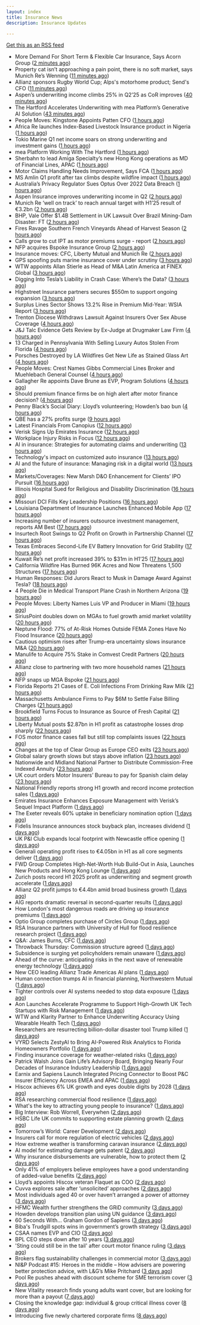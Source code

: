 ```yaml
---
layout: index
title: Insurance News
description: Insurance Updates

---
```


[Get this as an RSS feed](/insurance.rss)

<!-- news_marker starts -->
- More Demand For Short Term & Flexible Car Insurance, Says Acorn Group ([2 minutes ago](https://insurance-edge.net/2025/08/08/more-demand-for-short-term-flexible-car-insurance-says-acorn-group/))
- Property cat isn’t approaching a pain point, there is no soft market, says Munich Re’s Wenning ([11 minutes ago](https://www.reinsurancene.ws/property-cat-isnt-approaching-a-pain-point-there-is-no-soft-market-says-munich-res-wenning/))
- Allianz sponsors Rugby World Cup; Alps's motorhome product; Send's CFO ([11 minutes ago](https://www.postonline.co.uk/news/7958853/allianz-sponsors-rugby-world-cup-alpss-motorhome-product-sends-cfo))
- Aspen’s underwriting income climbs 25% in Q2’25 as CoR improves ([40 minutes ago](https://www.reinsurancene.ws/aspens-underwriting-income-climbs-25-in-q225-as-cor-improves/))
- The Hartford Accelerates Underwriting with mea Platform’s Generative AI Solution ([43 minutes ago](https://www.insurtechinsights.com/the-hartford-accelerates-underwriting-with-mea-platforms-generative-ai-solution/))
- People Moves: Kingstone Appoints Patten CFO ([1 hours ago](https://www.insurancejournal.com/news/east/2025/08/08/834629.htm))
- Africa Re launches Index-Based Livestock Insurance product in Nigeria ([1 hours ago](https://www.reinsurancene.ws/africa-re-launches-index-based-livestock-insurance-product-in-nigeria/))
- Tokio Marine Q1 net income soars on strong underwriting and investment gains ([1 hours ago](https://www.insurancebusinessmag.com/uk/news/breaking-news/tokio-marine-q1-net-income-soars-on-strong-underwriting-and-investment-gains-545506.aspx))
- mea Platform Working With The Hartford ([1 hours ago](https://insurance-edge.net/2025/08/08/mea-platform-working-with-the-hartford/))
- Sherbahn to lead Amiga Specialty’s new Hong Kong operations as MD of Financial Lines, APAC ([1 hours ago](https://www.reinsurancene.ws/sherbahn-to-lead-amiga-specialtys-new-hong-kong-operations-as-md-of-financial-lines-apac/))
- Motor Claims Handling Needs Improvement, Says FCA ([1 hours ago](https://insurance-edge.net/2025/08/08/motor-claims-handling-needs-improvement-says-fca/))
- MS Amlin Q1 profit after tax climbs despite wildfire impact ([1 hours ago](https://www.insurancebusinessmag.com/uk/news/breaking-news/ms-amlin-q1-profit-after-tax-climbs-despite-wildfire-impact-545503.aspx))
- Australia’s Privacy Regulator Sues Optus Over 2022 Data Breach ([1 hours ago](https://www.insurancejournal.com/news/international/2025/08/08/835002.htm))
- Aspen Insurance improves underwriting income in Q2 ([2 hours ago](https://www.insurancebusinessmag.com/uk/news/breaking-news/aspen-insurance-improves-underwriting-income-in-q2-545500.aspx))
- Munich Re ‘well on track’ to reach annual target with H1’25 result of €3.2bn ([2 hours ago](https://www.reinsurancene.ws/munich-re-well-on-track-to-reach-annual-target-with-h125-result-of-e3-2bn/))
- BHP, Vale Offer $1.4B Settlement in UK Lawsuit Over Brazil Mining-Dam Disaster: FT ([2 hours ago](https://www.insurancejournal.com/news/international/2025/08/08/834999.htm))
- Fires Ravage Southern French Vineyards Ahead of Harvest Season ([2 hours ago](https://www.insurancejournal.com/news/international/2025/08/08/834994.htm))
- Calls grow to cut IPT as motor premiums surge - report ([2 hours ago](https://www.insurancebusinessmag.com/uk/news/auto-motor/calls-grow-to-cut-ipt-as-motor-premiums-surge--report-545497.aspx))
- NFP acquires Bspoke Insurance Group ([2 hours ago](https://www.insurancebusinessmag.com/uk/news/breaking-news/nfp-acquires-bspoke-insurance-group-545496.aspx))
- Insurance moves: CFC, Liberty Mutual and Munich Re ([2 hours ago](https://www.insurancebusinessmag.com/uk/news/breaking-news/insurance-moves-cfc-liberty-mutual-and-munich-re-545495.aspx))
- GPS spoofing puts marine insurance cover under scrutiny ([3 hours ago](https://www.insurancebusinessmag.com/uk/news/marine/gps-spoofing-puts-marine-insurance-cover-under-scrutiny-545493.aspx))
- WTW appoints Allan Stierle as Head of M&A Latin America at FINEX Global ([3 hours ago](https://www.reinsurancene.ws/wtw-appoints-allan-stierle-as-head-of-ma-latin-america-at-finex-global/))
- Digging Into Tesla’s Liability in Crash Case: Where’s the Data? ([3 hours ago](https://www.insurancejournal.com/news/national/2025/08/08/834964.htm))
- Highstreet Insurance partners secures $550m to support ongoing expansion ([3 hours ago](https://www.reinsurancene.ws/highstreet-insurance-partners-secures-550m-to-support-ongoing-expansion/))
- Surplus Lines Sector Shows 13.2% Rise in Premium Mid-Year: WSIA Report ([3 hours ago](https://www.insurancejournal.com/news/national/2025/08/08/834974.htm))
- Trenton Diocese Withdraws Lawsuit Against Insurers Over Sex Abuse Coverage ([4 hours ago](https://www.insurancejournal.com/news/east/2025/08/08/834988.htm))
- J&J Talc Evidence Gets Review by Ex-Judge at Drugmaker Law Firm ([4 hours ago](https://www.insurancejournal.com/news/national/2025/08/08/834978.htm))
- 13 Charged in Pennsylvania With Selling Luxury Autos Stolen From Florida ([4 hours ago](https://www.insurancejournal.com/news/east/2025/08/08/834983.htm))
- Porsches Destroyed by LA Wildfires Get New Life as Stained Glass Art ([4 hours ago](https://www.insurancejournal.com/news/west/2025/08/08/834961.htm))
- People Moves: Crest Names Gibbs Commercial Lines Broker and Muehlebach General Counsel ([4 hours ago](https://www.insurancejournal.com/news/west/2025/08/08/834935.htm))
- Gallagher Re appoints Dave Brune as EVP, Program Solutions ([4 hours ago](https://www.reinsurancene.ws/gallagher-re-appoints-dave-brune-as-evp-program-solutions/))
- Should premium finance firms be on high alert after motor finance decision? ([4 hours ago](https://www.postonline.co.uk/regulation/7958311/should-premium-finance-firms-be-on-high-alert-after-motor-finance-decision))
- Penny Black’s Social Diary: Lloyd’s volunteering; Howden’s bao bun ([4 hours ago](https://www.postonline.co.uk/people/7958082/penny-black%E2%80%99s-social-diary-lloyd%E2%80%99s-volunteering-howden%E2%80%99s-bao-bun))
- QBE has a 27% profits surge ([9 hours ago](https://www.insurancebusinessmag.com/uk/news/breaking-news/qbe-has-a-27-profits-surge-545459.aspx))
- Latest Financials From Canopius ([12 hours ago](https://insurance-edge.net/2025/08/07/latest-financials-from-canopius/))
- Verisk Signs Up Emirates Insurance ([12 hours ago](https://insurance-edge.net/2025/08/07/verisk-signs-up-emirates-insurance/))
- Workplace Injury Risks in Focus ([12 hours ago](https://insurance-edge.net/2025/08/07/workplace-injury-risks-in-focus/))
- AI in insurance: Strategies for automating claims and underwriting ([13 hours ago](https://www.dig-in.com/opinion/strategies-for-automating-claims-and-underwriting-with-ai))
- Technology's impact on customized auto insurance ([13 hours ago](https://www.dig-in.com/opinion/how-telematics-will-customize-auto-insurance))
- AI and the future of insurance: Managing risk in a digital world ([13 hours ago](https://www.dig-in.com/opinion/using-ai-to-manage-risk-in-a-digital-world))
- Markets/Coverages: New Marsh D&O Enhancement for Clients’ IPO Pursuit ([16 hours ago](https://www.insurancejournal.com/news/national/2025/08/07/834953.htm))
- Illinois Hospital Sued for Religious and Disability Discrimination ([16 hours ago](https://www.insurancejournal.com/news/midwest/2025/08/07/834948.htm))
- Missouri DCI Fills Key Leadership Positions ([16 hours ago](https://www.insurancejournal.com/news/midwest/2025/08/07/834944.htm))
- Louisiana Department of Insurance Launches Enhanced Mobile App ([17 hours ago](https://www.insurancejournal.com/news/southcentral/2025/08/07/834941.htm))
- Increasing number of insurers outsource investment management, reports AM Best ([17 hours ago](https://www.reinsurancene.ws/increasing-number-of-insurers-outsource-investment-management-reports-am-best/))
- Insurtech Root Swings to Q2 Profit on Growth in Partnership Channel ([17 hours ago](https://www.insurancejournal.com/news/national/2025/08/07/834923.htm))
- Texas Embraces Second-Life EV Battery Innovation for Grid Stability ([17 hours ago](https://www.insurancejournal.com/news/southcentral/2025/08/07/834928.htm))
- Kuwait Re’s net profit increased 39% to $31m in H1’25 ([17 hours ago](https://www.reinsurancene.ws/kuwait-res-net-profit-increased-39-to-31m-in-h125/))
- California Wildfire Has Burned 96K Acres and Now Threatens 1,500 Structures ([17 hours ago](https://www.insurancejournal.com/news/west/2025/08/07/834924.htm))
- Human Responses: Did Jurors React to Musk in Damage Award Against Tesla? ([18 hours ago](https://www.insurancejournal.com/news/national/2025/08/07/834918.htm))
- 4 People Die in Medical Transport Plane Crash in Northern Arizona ([19 hours ago](https://www.insurancejournal.com/news/west/2025/08/07/834914.htm))
- People Moves: Liberty Names Luis VP and Producer in Miami ([19 hours ago](https://www.insurancejournal.com/news/southeast/2025/08/07/834911.htm))
- SiriusPoint doubles down on MGAs to fuel growth amid market volatility ([20 hours ago](https://www.insurancebusinessmag.com/uk/news/breaking-news/siriuspoint-doubles-down-on-mgas-to-fuel-growth-amid-market-volatility-545405.aspx))
- Neptune Flood: 77% of At-Risk Homes Outside FEMA Zones Have No Flood Insurance ([20 hours ago](https://www.insurancejournal.com/news/national/2025/08/07/834908.htm))
- Cautious optimism rises after Trump-era uncertainty slows insurance M&A ([20 hours ago](https://www.insurancebusinessmag.com/uk/news/breaking-news/cautious-optimism-rises-after-trumpera-uncertainty-slows-insurance-manda-545403.aspx))
- Manulife to Acquire 75% Stake in Comvest Credit Partners ([20 hours ago](https://www.insurtechinsights.com/manulife-to-acquire-75-stake-in-comvest-credit-partners/))
- Allianz close to partnering with two more household names ([21 hours ago](https://www.postonline.co.uk/news/7958857/allianz-close-to-partnering-with-two-more-household-names))
- NFP snaps up MGA Bspoke ([21 hours ago](https://www.postonline.co.uk/news/7958856/nfp-snaps-up-mga-bspoke))
- Florida Reports 21 Cases of E. Coli Infections From Drinking Raw Milk ([21 hours ago](https://www.insurancejournal.com/news/southeast/2025/08/07/834894.htm))
- Massachusetts Ambulance Firms to Pay $6M to Settle False Billing Charges ([21 hours ago](https://www.insurancejournal.com/news/east/2025/08/07/834889.htm))
- Brookfield Turns Focus to Insurance as Source of Fresh Capital ([21 hours ago](https://www.insurancejournal.com/news/international/2025/08/07/834887.htm))
- Liberty Mutual posts $2.87bn in H1 profit as catastrophe losses drop sharply ([22 hours ago](https://www.insurancebusinessmag.com/uk/news/breaking-news/liberty-mutual-posts-2-87bn-in-h1-profit-as-catastrophe-losses-drop-sharply-545370.aspx))
- FOS motor finance cases fall but still top complaints issues ([22 hours ago](https://www.postonline.co.uk/personal/7958855/fos-motor-finance-cases-fall-but-still-top-complaints-issues))
- Changes at the top of Clear Group as Europe CEO exits ([23 hours ago](https://www.postonline.co.uk/news/7958854/changes-at-the-top-of-clear-group-as-europe-ceo-exits))
- Global salary growth slows but stays above inflation ([23 hours ago](https://www.insurancebusinessmag.com/uk/news/breaking-news/global-salary-growth-slows-but-stays-above-inflation-545395.aspx))
- Nationwide and Midland National Partner to Distribute Commission-Free Indexed Annuity ([23 hours ago](https://www.insurtechinsights.com/nationwide-and-midland-national-partner-to-distribute-commission-free-indexed-annuity/))
- UK court orders Motor Insurers’ Bureau to pay for Spanish claim delay ([23 hours ago](https://www.insurancebusinessmag.com/uk/news/claims/uk-court-orders-motor-insurers-bureau-to-pay-for-spanish-claim-delay-545354.aspx))
- National Friendly reports strong H1 growth and record income protection sales ([1 days ago](https://ifamagazine.com/national-friendly-reports-strong-h1-growth-and-record-income-protection-sales/))
- Emirates Insurance Enhances Exposure Management with Verisk’s Sequel Impact Platform ([1 days ago](https://www.insurtechinsights.com/emirates-insurance-enhances-exposure-management-with-verisks-sequel-impact-platform/))
- The Exeter reveals 60% uptake in beneficiary nomination option ([1 days ago](https://ifamagazine.com/the-exeter-reveals-60-uptake-in-beneficiary-nomination-option/))
- Fidelis Insurance announces stock buyback plan, increases dividend ([1 days ago](https://www.insurancebusinessmag.com/uk/news/breaking-news/fidelis-insurance-announces-stock-buyback-plan-increases-dividend-545349.aspx))
- UK P&I Club expands local footprint with Newcastle office opening ([1 days ago](https://www.insurancebusinessmag.com/uk/news/marine/uk-pandi-club-expands-local-footprint-with-newcastle-office-opening-545347.aspx))
- Generali operating profit rises to €4.05bn in H1 as all core segments deliver ([1 days ago](https://www.insurancebusinessmag.com/uk/news/breaking-news/generali-operating-profit-rises-to-4-05bn-in-h1-as-all-core-segments-deliver-545343.aspx))
- FWD Group Completes High-Net-Worth Hub Build-Out in Asia, Launches New Products and Hong Kong Lounge ([1 days ago](https://www.insurtechinsights.com/fwd-group-completes-high-net-worth-hub-build-out-in-asia-launches-new-products-and-hong-kong-lounge/))
- Zurich posts record H1 2025 profit as underwriting and segment growth accelerate ([1 days ago](https://www.insurancebusinessmag.com/uk/news/breaking-news/zurich-posts-record-h1-2025-profit-as-underwriting-and-segment-growth-accelerate-545335.aspx))
- Allianz Q2 profit jumps to €4.4bn amid broad business growth ([1 days ago](https://www.insurancebusinessmag.com/uk/news/breaking-news/allianz-q2-profit-jumps-to-4-4bn-amid-broad-business-growth-545328.aspx))
- AIG reports dramatic reversal in second-quarter results ([1 days ago](https://www.insurancebusinessmag.com/uk/news/breaking-news/aig-reports-dramatic-reversal-in-secondquarter-results-545317.aspx))
- How London's most dangerous roads are driving up insurance premiums ([1 days ago](https://www.insurancebusinessmag.com/uk/news/auto-motor/how-londons-most-dangerous-roads-are-driving-up-insurance-premiums-545316.aspx))
- Optio Group completes purchase of Circles Group ([1 days ago](https://www.insurancebusinessmag.com/uk/news/breaking-news/optio-group-completes-purchase-of-circles-group-545312.aspx))
- RSA Insurance partners with University of Hull for flood resilience research project ([1 days ago](https://www.insurancebusinessmag.com/uk/news/catastrophe/rsa-insurance-partners-with-university-of-hull-for-flood-resilience-research-project-545311.aspx))
- Q&A: James Burns, CFC ([1 days ago](https://www.postonline.co.uk/technology/7957874/qa-james-burns-cfc))
- Throwback Thursday: Commission structure agreed ([1 days ago](https://www.postonline.co.uk/broker/7956760/throwback-thursday-commission-structure-agreed))
- Subsidence is surging yet policyholders remain unaware ([1 days ago](https://www.postonline.co.uk/claims/7958244/subsidence-is-surging-yet-policyholders-remain-unaware))
- Ahead of the curve: anticipating risks in the next wave of renewable energy technology ([1 days ago](https://www.insurancebusinessmag.com/uk/news/property-insurance/ahead-of-the-curve-anticipating-risks-in-the-next-wave-of-renewable-energy-technology-538860.aspx))
- New CEO leading Allianz Trade Americas AI plans ([1 days ago](https://www.dig-in.com/news/new-ceo-leading-allianz-trade-americas-ai-plans))
- Human connection trumps AI in financial planning, Northwestern Mutual ([1 days ago](https://www.dig-in.com/news/americans-prefer-human-financial-advisors-over-ai))
- Tighter controls over AI systems needed to stop data exposure ([1 days ago](https://www.insurancebusinessmag.com/uk/business-strategy/tighter-controls-over-ai-systems-needed-to-stop-data-exposure-545264.aspx))
- Aon Launches Accelerate Programme to Support High-Growth UK Tech Startups with Risk Management ([1 days ago](https://www.insurtechinsights.com/aon-launches-accelerate-programme-to-support-high-growth-uk-tech-startups-with-risk-management/))
- WTW and Klarity Partner to Enhance Underwriting Accuracy Using Wearable Health Tech ([1 days ago](https://www.insurtechinsights.com/wtw-and-klarity-partner-to-enhance-underwriting-accuracy-using-wearable-health-tech/))
- Researchers are resurrecting billion-dollar disaster tool Trump killed ([1 days ago](https://www.dig-in.com/articles/researchers-are-resurrecting-billion-dollar-disaster-tool-trump-killed))
- VYRD Selects ZestyAI to Bring AI-Powered Risk Analytics to Florida Homeowners Portfolio ([1 days ago](https://www.insurtechinsights.com/vyrd-selects-zestyai-to-bring-ai-powered-risk-analytics-to-florida-homeowners-portfolio/))
- Finding insurance coverage for weather-related risks ([1 days ago](https://www.dig-in.com/podcast/finding-insurance-coverage-for-weather-related-risks))
- Patrick Walsh Joins Gain Life’s Advisory Board, Bringing Nearly Four Decades of Insurance Industry Leadership ([1 days ago](https://www.insurtechinsights.com/patrick-walsh-joins-gain-lifes-advisory-board-bringing-nearly-four-decades-of-insurance-industry-leadership/))
- Earnix and Sapiens Launch Integrated Pricing Connector to Boost P&C Insurer Efficiency Across EMEA and APAC ([1 days ago](https://www.insurtechinsights.com/earnix-and-sapiens-launch-integrated-pricing-connector-to-boost-pc-insurer-efficiency-across-emea-and-apac/))
- Hiscox achieves 6% UK growth and eyes double digits by 2028 ([1 days ago](https://www.postonline.co.uk/commercial/7958852/hiscox-achieves-6-uk-growth-and-eyes-double-digits-by-2028))
- RSA researching commercial flood resilience ([1 days ago](https://www.postonline.co.uk/commercial/7958851/rsa-researching-commercial-flood-resilience))
- What's the key to attracting young people to insurance? ([1 days ago](https://www.insurancebusinessmag.com/uk/tv/whats-the-key-to-attracting-young-people-to-insurance-545181.aspx))
- Big Interview: Rob Worrell, Everywhen ([2 days ago](https://www.postonline.co.uk/broker/7958100/big-interview-rob-worrell-everywhen))
- HSBC Life UK commits to supporting estate planning growth ([2 days ago](https://ifamagazine.com/hsbc-life-uk-commits-to-supporting-estate-planning-growth/))
- Tomorrow’s World: Career Development ([2 days ago](https://www.postonline.co.uk/people/7958152/tomorrow%E2%80%99s-world-career-development))
- Insurers call for more regulation of electric vehicles ([2 days ago](https://www.postonline.co.uk/personal/7958024/insurers-call-for-more-regulation-of-electric-vehicles))
- How extreme weather is transforming caravan insurance ([2 days ago](https://www.postonline.co.uk/personal/7957924/how-extreme-weather-is-transforming-caravan-insurance))
- AI model for estimating damage gets patent ([2 days ago](https://www.dig-in.com/news/ai-model-for-estimating-damage-gets-patent))
- Why insurance disbursements are vulnerable, how to protect them ([2 days ago](https://www.dig-in.com/opinion/insurance-disbursements-are-vulnerable-how-to-protect-them))
- Only 41% of employers believe employees have a good understanding of added-value benefits ([2 days ago](https://ifamagazine.com/only-41-of-employers-believe-employees-have-a-good-understanding-of-added-value-benefits/))
- Lloyd’s appoints Hiscox veteran Flaquet as COO ([2 days ago](https://www.postonline.co.uk/lloyd%E2%80%99slondon/7958317/lloyd%E2%80%99s-appoints-hiscox-veteran-flaquet-as-coo))
- Cuvva explores sale after ‘unsolicited’ approaches ([2 days ago](https://www.postonline.co.uk/news/7958316/cuvva-explores-sale-after-%E2%80%98unsolicited%E2%80%99-approaches))
- Most individuals aged 40 or over haven’t arranged a power of attorney ([3 days ago](https://ifamagazine.com/most-individuals-aged-40-or-over-havent-arranged-a-power-of-attorney/))
- HFMC Wealth further strengthens the GRiD community ([3 days ago](https://ifamagazine.com/hfmc-wealth-further-strengthens-the-grid-community/))
- Howden develops transition plan using UN guidance ([3 days ago](https://www.postonline.co.uk/broker/7958296/howden-develops-transition-plan-using-un-guidance))
- 60 Seconds With… Graham Gordon of Sapiens ([3 days ago](https://www.postonline.co.uk/people/7957970/60-seconds-with%E2%80%A6-graham-gordon-of-sapiens))
- Biba's Trudgill spots wins in government’s growth strategy ([3 days ago](https://www.postonline.co.uk/regulation/7958302/bibas-trudgill-spots-wins-in-government%E2%80%99s-growth-strategy))
- CSAA names EVP and CIO ([3 days ago](https://www.dig-in.com/news/csaa-names-evp-and-cio))
- BPL CEO steps down after 10 years ([3 days ago](https://www.postonline.co.uk/broker/7958312/bpl-ceo-steps-down-after-10-years))
- 'Sting could still be in the tail' after court motor finance ruling ([3 days ago](https://www.postonline.co.uk/news/7958304/sting-could-still-be-in-the-tail-after-court-motor-finance-ruling))
- Brokers flag sustainability challenges in commercial motor ([3 days ago](https://www.postonline.co.uk/broker/7958303/brokers-flag-sustainability-challenges-in-commercial-motor))
- NI&P Podcast #15: Heroes in the middle – How advisers are powering better protection advice, with L&G’s Mike Pritchard ([3 days ago](https://ifamagazine.com/nip-podcast-15-heroes-in-the-middle-how-advisers-are-powering-better-protection-advice-with-lgs-mike-pritchard/))
- Pool Re pushes ahead with discount scheme for SME terrorism cover ([3 days ago](https://www.postonline.co.uk/commercial/7958285/pool-re-pushes-ahead-with-discount-scheme-for-sme-terrorism-cover))
- New Vitality research finds young adults want cover, but are looking for more than a payout ([7 days ago](https://ifamagazine.com/new-vitality-research-finds-young-adults-want-cover-but-are-looking-for-more-than-a-payout/))
- Closing the knowledge gap: individual & group critical illness cover ([8 days ago](https://ifamagazine.com/closing-the-knowledge-gap-individual-group-critical-illness-cover/))
- Introducing five newly chartered corporate firms ([8 days ago](https://ifamagazine.com/introducing-five-newly-chartered-corporate-firms/))

<!-- news_marker ends -->